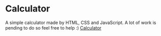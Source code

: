 # Calculator
A simple calculator made by HTML, CSS and JavaScript. A lot of work is pending to do so feel free to help :)
<a href="https://aniketofficial540.github.io/Calculator/" target="_blank" >Calculator </a>
